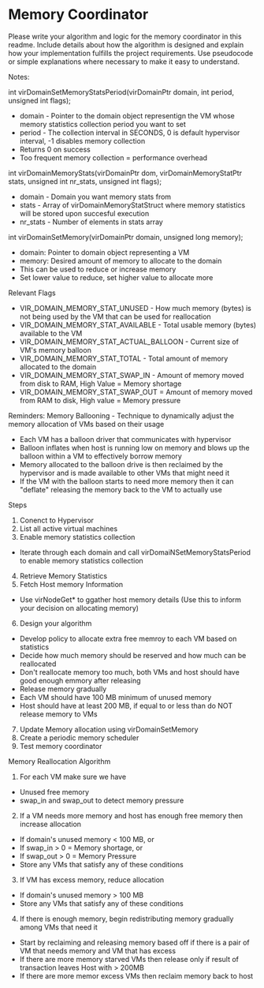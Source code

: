 # Memory Coordinator

Please write your algorithm and logic for the memory coordinator in this readme. Include details about how the algorithm is designed and explain how your implementation fulfills the project requirements. Use pseudocode or simple explanations where necessary to make it easy to understand.

Notes:

int virDomainSetMemoryStatsPeriod(virDomainPtr domain,
                                  int period,
                                  unsigned int flags);

- domain - Pointer to the domain object representign the VM whose memory statistics collection period you want to set
- period - The collection interval in SECONDS, 0 is default hypervisor interval, -1 disables memory collection
- Returns 0 on success
- Too frequent memory collection = performance overhead

int virDomainMemoryStats(virDomainPtr dom,
                         virDomainMemoryStatPtr stats,
                         unsigned int nr_stats,
                         unsigned int flags);
- domain - Domain you want memory stats from
- stats - Array of virDomainMemoryStatStruct where memory statistics will be stored upon succesful execution
- nr_stats - Number of elements in stats array

int virDomainSetMemory(virDomainPtr domain, unsigned long memory);
- domain: Pointer to domain object representing a VM
- memory: Desired amount of memory to allocate to the domain
- This can be used to reduce or increase memory
- Set lower value to reduce, set higher value to allocate more

Relevant Flags
- VIR_DOMAIN_MEMORY_STAT_UNUSED - How much memory (bytes) is not being used by the VM that can be used for reallocation
- VIR_DOMAIN_MEMORY_STAT_AVAILABLE - Total usable memory (bytes) available to the VM
- VIR_DOMAIN_MEMORY_STAT_ACTUAL_BALLOON - Current size of VM's memory balloon
- VIR_DOMAIN_MEMORY_STAT_TOTAL - Total amount of memory allocated to the domain
- VIR_DOMAIN_MEMORY_STAT_SWAP_IN - Amount of memory moved from disk to RAM, High Value = Memory shortage
- VIR_DOMAIN_MEMORY_STAT_SWAP_OUT = Amount of memory moved from RAM to disk, High value = Memory pressure

Reminders:
Memory Ballooning - Technique to dynamically adjust the memory allocation of VMs based on their usage
- Each VM has a balloon driver that communicates with hypervisor
- Balloon inflates when host is running low on memory and blows up the balloon within a VM to effectively borrow memory 
- Memory allocated to the balloon drive is then reclaimed by the hypervisor and is made available to other VMs that might need it
- If the VM with the balloon starts to need more memory then it can "deflate" releasing the memory back to the VM to actually use

Steps
1. Conenct to Hypervisor 
2. List all active virtual machines
3. Enable memory statistics collection
- Iterate through each domain and call virDomaiNSetMemoryStatsPeriod to enable memory statistics collection
4. Retrieve Memory Statistics
5. Fetch Host memory Information
- Use virNodeGet* to ggather host memory details (Use this to inform your decision on allocating memory)
6. Design your algorithm
- Develop policy to allocate extra free memroy to each VM based on statistics
- Decide how much memory should be reserved and how much can be reallocated
- Don't reallocate memory too much, both VMs and host should have good enough emmory after releasing
- Release memory gradually
- Each VM should have 100 MB minimum of unused memory
- Host should have at least 200 MB, if equal to or less than do NOT release memory to VMs
7. Update Memory allocation using virDomainSetMemory 
8. Create a periodic memory scheduler
9. Test memory coordinator

Memory Reallocation Algorithm
1. For each VM make sure we have
- Unused free memory
- swap_in and swap_out to detect memory pressure
2. If a VM needs more memory and host has enough free memory then increase allocation
- If domain's unused memory < 100 MB, or
- If swap_in > 0 = Memory shortage, or
- If swap_out > 0 = Memory Pressure
- Store any VMs that satisfy any of these conditions
3. If VM has excess memory, reduce allocation 
- If domain's unused memory > 100 MB
- Store any VMs that satisfy any of these conditions
4. If there is enough memory, begin redistributing memory gradually among VMs that need it
- Start by reclaiming and releasing memory based off if there is a pair of VM that needs memory and VM that has excess
- If there are more memory starved VMs then release only if result of transaction leaves Host with > 200MB
- If there are more memor excess VMs then reclaim memory back to host